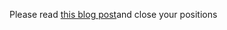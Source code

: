 Please read [this blog post](https://mycelium.xyz/blog/the-future-of-mycelium)and close your positions


